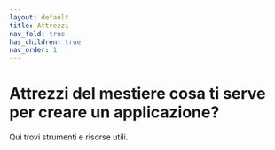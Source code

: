 ```yaml
---
layout: default
title: Attrezzi 
nav_fold: true 
has_children: true
nav_order: 1
---
```


# Attrezzi del mestiere cosa ti serve per creare un applicazione? 
Qui trovi strumenti e risorse utili.
